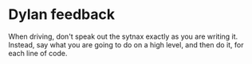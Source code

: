 # Dylan feedback

When driving, don't speak out the sytnax exactly as you are writing it. Instead, say what you are going to do on a high level, and then do it, for each line of code.